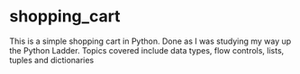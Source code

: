 # shopping_cart
This is a simple shopping cart in Python.
Done as I was studying my way up the Python Ladder.
Topics covered include data types, flow controls, lists, tuples and dictionaries
